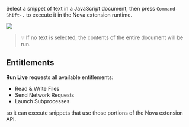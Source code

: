 Select a snippet of text in a JavaScript document, then press `Command-Shift-.` to execute it in the Nova extension runtime.

![](https://dev.panic.com/ashur/nova-run-live/raw/master/Run%20Live.novaextension/assets/example.gif)

> 💡 If no text is selected, the contents of the entire document will be run.

## Entitlements

**Run Live** requests all available entitlements:

- Read & Write Files
- Send Network Requests
- Launch Subprocesses

so it can execute snippets that use those portions of the Nova extension API.
